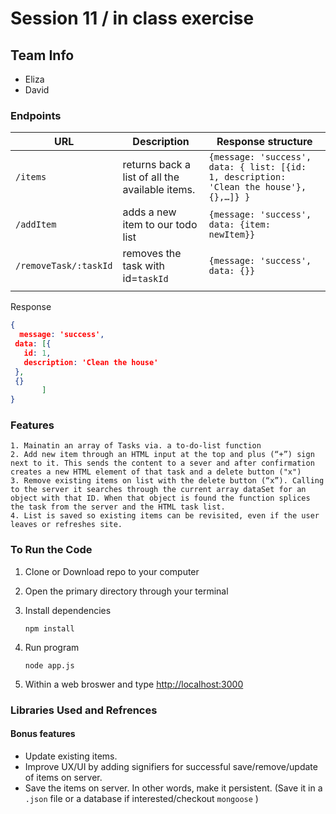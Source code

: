 # Session 11 / in class exercise

## Team Info
- Eliza
- David

### Endpoints

| URL                   | Description                              | Response structure                       |
| --------------------- | ---------------------------------------- | ---------------------------------------- |
| `/items`              | returns back a list of all the available items. | `{message: 'success', data: { list: [{id: 1, description: 'Clean the house'},{},…]} }` |
| `/addItem`            | adds a new item to our todo list         | `{message: 'success', data: {item: newItem}}` |
| `/removeTask/:taskId` | removes the task with id=`taskId`        | `{message: 'success', data: {}}`         |
|                       |                                          |                                          |

Response

```json
{
  message: 'success', 
 data: [{
   id: 1, 
   description: 'Clean the house'
 },
 {}
       ]
}
```

### Features

 	1. Mainatin an array of Tasks via. a to-do-list function
 	2. Add new item through an HTML input at the top and plus (“+”) sign next to it. This sends the content to a sever and after confirmation creates a new HTML element of that task and a delete button ("x")
 	3. Remove existing items on list with the delete button (“x”). Calling to the server it searches through the current array dataSet for an object with that ID. When that object is found the function splices the task from the server and the HTML task list.
 	4. List is saved so existing items can be revisited, even if the user leaves or refreshes site.

### To Run the Code

1. Clone or Download repo to your computer

2. Open the primary directory through your terminal

3. Install dependencies 

   ```
   npm install
   ```

4. Run program

   ```
   node app.js
   ```

5. Within a web broswer and type [http://localhost:3000](http://localhost:3000)

### Libraries Used and Refrences









#### Bonus features

- Update existing items.
- Improve UX/UI by adding signifiers for successful save/remove/update of items on server.
- Save the items on server. In other words, make it persistent. (Save it in a `.json` file or a database if interested/checkout `mongoose` )




